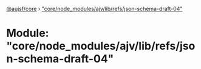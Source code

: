 [@aujsf/core](../README.md) › ["core/node_modules/ajv/lib/refs/json-schema-draft-04"](_core_node_modules_ajv_lib_refs_json_schema_draft_04_.md)

# Module: "core/node_modules/ajv/lib/refs/json-schema-draft-04"


